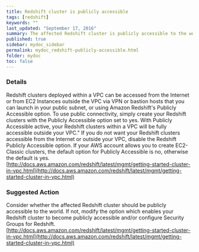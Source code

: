```yaml
---
title: Redshift cluster is publicly accessible
tags: [redshift]
keywords: ""
last_updated: "September 17, 2016"
summary: The affected Redshift cluster is publicly accessible to the world.
published: true
sidebar: mydoc_sidebar
permalink: mydoc_redshift-publicly-accessible.html
folder: mydoc
toc: false
---
```


### Details  
Redshift clusters deployed within a VPC can be accessed from the Internet or from EC2 Instances outside the VPC via VPN or bastion hosts that you can launch in your public subnet, or using Amazon Redshift's Publicly Accessible option. To use public connectivity, simply create your Redshift clusters with the Publicly Accessible option set to yes. With Publicly Accessible active, your Redshift clusters within a VPC will be fully accessible outside your VPC." If you do not want your Redshift clusters accessible from the Internet or outside your VPC, disable the Redshift Publicly Accessible option. If your AWS account allows you to create EC2-Classic clusters, the default option for Publicly Accessible is no, otherwise the default is yes.  
[http://docs.aws.amazon.com/redshift/latest/mgmt/getting-started-cluster-in-vpc.html](http://docs.aws.amazon.com/redshift/latest/mgmt/getting-started-cluster-in-vpc.html)

### Suggested Action  
Consider whether the affected Redshift cluster should be publicly accessible to the world. If not, modify the option which enables your Redshift cluster to become publicly accessible and/or configure Security Groups for Redshift.
[http://docs.aws.amazon.com/redshift/latest/mgmt/getting-started-cluster-in-vpc.html](http://docs.aws.amazon.com/redshift/latest/mgmt/getting-started-cluster-in-vpc.html)
